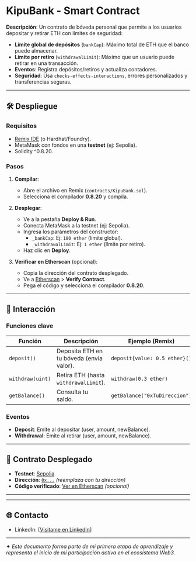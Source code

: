# KipuBank - Smart Contract

**Descripción**:
Un contrato de bóveda personal que permite a los usuarios depositar y retirar ETH con límites de seguridad:
- **Límite global de depósitos** (`bankCap`): Máximo total de ETH que el banco puede almacenar.
- **Límite por retiro** (`withdrawalLimit`): Máximo que un usuario puede retirar en una transacción.
- **Eventos**: Registra depósitos/retiros y actualiza contadores.
- **Seguridad**: Usa `checks-effects-interactions`, errores personalizados y transferencias seguras.

---

## 🛠 Despliegue

### Requisitos
- [Remix IDE](https://remix.ethereum.org/) (o Hardhat/Foundry).
- MetaMask con fondos en una **testnet** (ej: Sepolia).
- Solidity ^0.8.20.

### Pasos
1. **Compilar**:
   - Abre el archivo en Remix (`contracts/KipuBank.sol`).
   - Selecciona el compilador **0.8.20** y compila.

2. **Desplegar**:
   - Ve a la pestaña **Deploy & Run**.
   - Conecta MetaMask a la testnet (ej: Sepolia).
   - Ingresa los parámetros del constructor:
     - `_bankCap`: Ej: `100 ether` (límite global).
     - `_withdrawalLimit`: Ej: `1 ether` (límite por retiro).
   - Haz clic en **Deploy**.

3. **Verificar en Etherscan** (opcional):
   - Copia la dirección del contrato desplegado.
   - Ve a [Etherscan](https://sepolia.etherscan.io/) > **Verify Contract**.
   - Pega el código y selecciona el compilador **0.8.20**.

---

## 🤖 Interacción

### Funciones clave
| Función          | Descripción                                  | Ejemplo (Remix)               |
|------------------|----------------------------------------------|-------------------------------|
| `deposit()`       | Deposita ETH en tu bóveda (envía valor).      | `deposit{value: 0.5 ether}()` |
| `withdraw(uint)` | Retira ETH (hasta `withdrawalLimit`).        | `withdraw(0.3 ether)`         |
| `getBalance()`    | Consulta tu saldo.                          | `getBalance("0xTuDireccion")` |

### Eventos
- **Deposit**: Emite al depositar (user, amount, newBalance).
- **Withdrawal**: Emite al retirar (user, amount, newBalance).

---

## 🔗 Contrato Desplegado
- **Testnet**: [Sepolia](https://sepolia.etherscan.io/)
- **Dirección**: [`0x...`](https://sepolia.etherscan.io/address/0x...) *(reemplaza con tu dirección)*
- **Código verificado**: [Ver en Etherscan](#) *(opcional)*

---

---

## 🌐 Contacto 
- LinkedIn: [[Visitame en LinkedIn](https://www.linkedin.com/in/christianzamorahermida/)]  
 

---
✦ *Este documento forma parte de mi primera etapa de aprendizaje y representa el inicio de mi participación activa en el ecosistema Web3.*  
